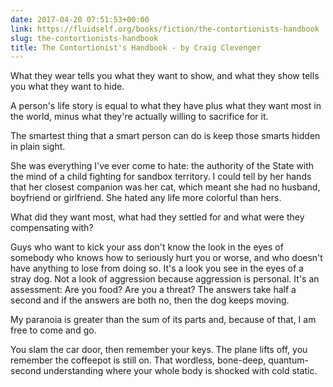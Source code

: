```yaml
---
date: 2017-04-20 07:51:53+00:00
link: https://fluidself.org/books/fiction/the-contortionists-handbook
slug: the-contortionists-handbook
title: The Contortionist's Handbook - by Craig Clevenger
---
```


What they wear tells you what they want to show, and what they show tells you what they want to hide.

A person's life story is equal to what they have plus what they want most in the world, minus what they're actually willing to sacrifice for it.

The smartest thing that a smart person can do is keep those smarts hidden in plain sight.

She was everything I've ever come to hate: the authority of the State with the mind of a child fighting for sandbox territory. I could tell by her hands that her closest companion was her cat, which meant she had no husband, boyfriend or girlfriend. She hated any life more colorful than hers.

What did they want most, what had they settled for and what were they compensating with?

Guys who want to kick your ass don't know the look in the eyes of somebody who knows how to seriously hurt you or worse, and who doesn't have anything to lose from doing so. It's a look you see in the eyes of a stray dog. Not a look of aggression because aggression is personal. It's an assessment: Are you food? Are you a threat? The answers take half a second and if the answers are both no, then the dog keeps moving.

My paranoia is greater than the sum of its parts and, because of that, I am free to come and go.

You slam the car door, then remember your keys. The plane lifts off, you remember the coffeepot is still on. That wordless, bone-deep, quantum-second understanding where your whole body is shocked with cold static.
